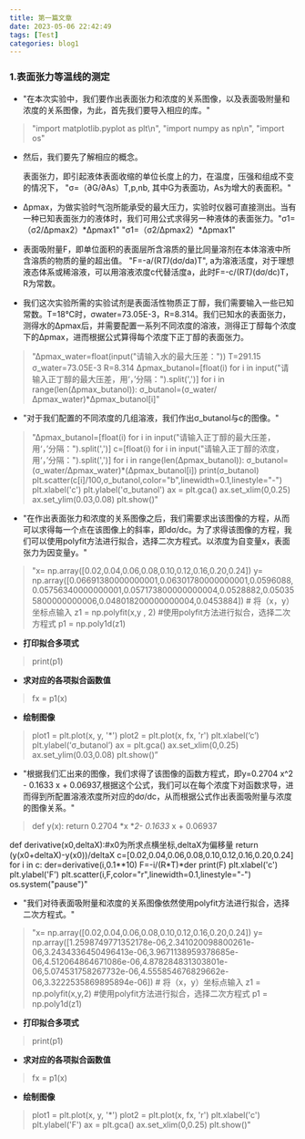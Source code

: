 ```yaml
---
title: 第一篇文章
date: 2023-05-06 22:42:49
tags: [Test]
categories: blog1
---
```

### 1.表面张力等温线的测定

* "在本次实验中，我们要作出表面张力和浓度的关系图像，以及表面吸附量和浓度的关系图像，为此，首先我们要导入相应的库。"
> "import matplotlib.pyplot as plt\n",
    "import numpy as np\n",
    "import os"

* 然后，我们要先了解相应的概念。

  表面张力，即引起液体表面收缩的单位长度上的力，在温度，压强和组成不变的情况下，
  "σ=（∂G/∂As）T,p,nb, 其中G为表面功，As为增大的表面积。"

* Δpmax，为做实验时气泡所能承受的最大压力，实验时仪器可直接测出。当有一种已知表面张力的液体时，我们可用公式求得另一种液体的表面张力。"σ1=（σ2/Δpmax2）*Δpmax1"
  "σ1=（σ2/Δpmax2）*Δpmax1"

* 表面吸附量F，即单位面积的表面层所含溶质的量比同量溶剂在本体溶液中所含溶质的物质的量的超出值。
  "F=-a/(R*T)*(dσ/da)T",
  a为溶液活度，对于理想液态体系或稀溶液，可以用溶液浓度c代替活度a，此时F=-c/(R*T)*(dσ/dc)T，R为常数。
    
* 我们这次实验所需的实验试剂是表面活性物质正丁醇，我们需要输入一些已知常数。T=18℃时，σwater=73.05E-3，R=8.314。我们已知水的表面张力，测得水的Δpmax后，并需要配置一系列不同浓度的溶液，测得正丁醇每个浓度下的Δpmax，进而根据公式算得每个浓度下正丁醇的表面张力。
> "Δpmax_water=float(input("请输入水的最大压差："))
T=291.15
σ_water=73.05E-3
R=8.314
Δpmax_butanol=[float(i) for i in input("请输入正丁醇的最大压差，用‘，’分隔：").split(',')]
for i in range(len(Δpmax_butanol)):
    σ_butanol=(σ_water/Δpmax_water)*Δpmax_butanol[i]"
* "对于我们配置的不同浓度的几组溶液，我们作出σ_butanol与c的图像。"
> "Δpmax_butanol=[float(i) for i in input("请输入正丁醇的最大压差，用‘，’分隔：").split(',')]
c=[float(i) for i in input("请输入正丁醇的浓度，用‘，’分隔：").split(',')]
for i in range(len(Δpmax_butanol)):
    σ_butanol=(σ_water/Δpmax_water)*(Δpmax_butanol[i])
    print(σ_butanol)
    plt.scatter(c[i]/100,σ_butanol,color="b",linewidth=0.1,linestyle="-")
    plt.xlabel('c')
    plt.ylabel('σ_butanol')
ax = plt.gca()
ax.set_xlim(0,0.25)
ax.set_ylim(0.03,0.08)
plt.show()"
* "在作出表面张力和浓度的关系图像之后，我们需要求出该图像的方程，从而可以求得每一个点在该图像上的斜率，即dσ/dc。为了求得该图像的方程，我们可以使用polyfit方法进行拟合，选择二次方程式。以浓度为自变量x，表面张力为因变量y。"
> "x= np.array([0.02,0.04,0.06,0.08,0.10,0.12,0.16,0.20,0.24])
y= np.array([0.06691380000000001,0.06301780000000001,0.0596088,0.05756340000000001,0.057173800000000004,0.0528882,0.050355800000000006,0.048018200000000004,0.0453884])  # 将（x，y）坐标点输入
z1 = np.polyfit(x,y , 2)
#使用polyfit方法进行拟合，选择二次方程式
p1 = np.poly1d(z1)
* **打印拟合多项式**
> print(p1)
* **求对应的各项拟合函数值**
> fx = p1(x)
* **绘制图像**
> plot1 = plt.plot(x, y, '*')
  plot2 = plt.plot(x, fx, 'r')
  plt.xlabel(‘c’)
  plt.ylabel(‘σ_butanol’)
  ax = plt.gca()
  ax.set_xlim(0,0.25)
  ax.set_ylim(0.03,0.08)
  plt.show()”
* "根据我们汇出来的图像，我们求得了该图像的函数方程式，即y=0.2704 x^2 - 0.1633 x + 0.06937,根据这个公式，我们可以在每个浓度下对函数求导，进而得到所配置溶液浓度所对应的dσ/dc，从而根据公式作出表面吸附量与浓度的图像关系。"
> def  y(x):
    return 0.2704 *x **2- 0.1633* x + 0.06937

  def  derivative(x0,deltaX):#x0为所求点横坐标,deltaX为偏移量
      return (y(x0+deltaX)-y(x0))/deltaX
  c=[0.02,0.04,0.06,0.08,0.10,0.12,0.16,0.20,0.24]
  for i in c:
    der=derivative(i,0.1**10)
    F=-i/(R*T)*der
    print(F)
    plt.xlabel('c')
    plt.ylabel('F')
    plt.scatter(i,F,color="r",linewidth=0.1,linestyle="-")
  os.system("pause")"
* "我们对待表面吸附量和浓度的关系图像依然使用polyfit方法进行拟合，选择二次方程式。"
> "x= np.array([0.02,0.04,0.06,0.08,0.10,0.12,0.16,0.20,0.24])
y= np.array([1.2598749771352178e-06,2.341020098800261e-06,3.2434336450496413e-06,3.9671138959378685e-06,4.512064864671086e-06,4.878284831303801e-06,5.074531758267732e-06,4.555854676829662e-06,3.3222535869895894e-06])  # 将（x，y）坐标点输入
z1 = np.polyfit(x,y,2)
#使用polyfit方法进行拟合，选择二次方程式
p1 = np.poly1d(z1)
* **打印拟合多项式**
> print(p1)
* **求对应的各项拟合函数值**
> fx = p1(x)
* **绘制图像**
> plot1 = plt.plot(x, y, '*')
  plot2 = plt.plot(x, fx, 'r')
  plt.xlabel('c')
  plt.ylabel('F')
  ax = plt.gca()
  ax.set_xlim(0,0.25)
  plt.show()"